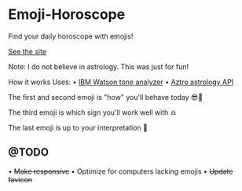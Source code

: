 # Emoji-Horoscope
Find your daily horoscope with emojis!

[See the site](https://emoji-horoscope.appspot.com/)

Note: I do not believe in astrology. This was just for fun!

How it works
Uses: 
• [IBM Watson tone analyzer](https://www.ibm.com/watson/services/tone-analyzer/)
• [Aztro astrology API](https://aztro.readthedocs.io/en/latest/)

The first and second emoji is "how" you'll behave today 
😎🤩

The third emoji is which sign you'll work well with 
♎️

The last emoji is up to your interpretation 
💯

## @TODO
• ~~Make responsive~~
• Optimize for computers lacking emojis
• ~~Update favicon~~
